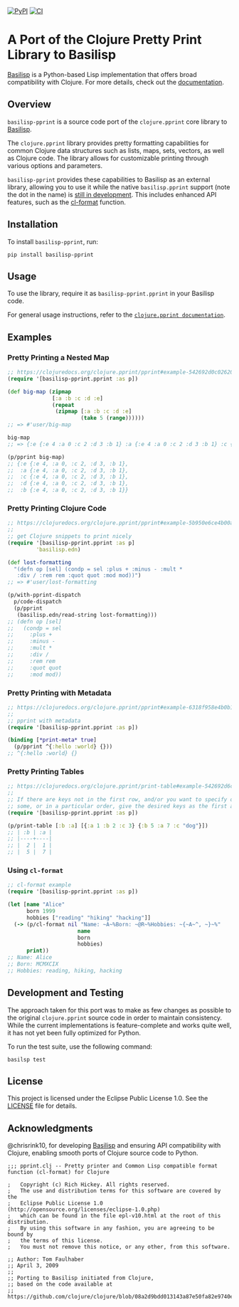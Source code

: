 [![PyPI](https://img.shields.io/pypi/v/basilisp-pprint.svg?style=flat-square)](https://pypi.org/project/basilisp-pprint/) [![CI](https://github.com/ikappaki/basilisp-pprint/actions/workflows/tests-run.yml/badge.svg)](https://github.com/ikappaki/basilisp-pprint/actions/workflows/tests-run.yml)

# A Port of the Clojure Pretty Print Library to Basilisp

[Basilisp](https://github.com/basilisp-lang/basilisp) is a Python-based Lisp implementation that offers broad compatibility with Clojure. For more details, check out the [documentation](https://basilisp.readthedocs.io/en/latest/index.html).

## Overview
`basilisp-pprint` is a source code port of the `clojure.pprint` core library to [Basilisp](https://github.com/basilisp-lang/basilisp).

The `clojure.pprint` library provides pretty formatting capabilities for common Clojure data structures such as lists, maps, sets, vectors, as well as Clojure code. The library allows for customizable printing through various options and parameters.

`basilisp-pprint` provides these capabilities to Basilisp as an external library, allowing you to use it while the native `basilisp.pprint` support (note the dot in the name) is [still in development](https://basilisp.readthedocs.io/en/latest/api/pprint.html). This includes enhanced API features, such as the [cl-format](https://clojure.github.io/clojure/clojure.pprint-api.html#clojure.pprint/cl-format) function.

## Installation

To install `basilisp-pprint`, run:

```shell
pip install basilisp-pprint
```

## Usage

To use the library, require it as `basilisp-pprint.pprint` in your Basilisp code.

For general usage instructions, refer to the [`clojure.pprint documentation`](https://clojure.github.io/clojure/clojure.pprint-api.html).

## Examples

### Pretty Printing a Nested Map

```clojure
;; https://clojuredocs.org/clojure.pprint/pprint#example-542692d0c026201cdc326ec5
(require '[basilisp-pprint.pprint :as p])

(def big-map (zipmap
              [:a :b :c :d :e]
              (repeat
               (zipmap [:a :b :c :d :e]
                       (take 5 (range))))))
;; => #'user/big-map

big-map
;; => {:e {:e 4 :a 0 :c 2 :d 3 :b 1} :a {:e 4 :a 0 :c 2 :d 3 :b 1} :c {:e 4 :a 0 :c 2 :d 3 :b 1} :d {:e 4 :a 0 :c 2 :d 3 :b 1} :b {:e 4 :a 0 :c 2 :d 3 :b 1}}

(p/pprint big-map)
;; {:e {:e 4, :a 0, :c 2, :d 3, :b 1},
;;  :a {:e 4, :a 0, :c 2, :d 3, :b 1},
;;  :c {:e 4, :a 0, :c 2, :d 3, :b 1},
;;  :d {:e 4, :a 0, :c 2, :d 3, :b 1},
;;  :b {:e 4, :a 0, :c 2, :d 3, :b 1}}
```

### Pretty Printing Clojure Code

```clojure
;; https://clojuredocs.org/clojure.pprint/pprint#example-5b950e6ce4b00ac801ed9e8a
;;
;; get Clojure snippets to print nicely
(require '[basilisp-pprint.pprint :as p]
         'basilisp.edn)

(def lost-formatting
  "(defn op [sel] (condp = sel :plus + :minus - :mult *
   :div / :rem rem :quot quot :mod mod))")
;; => #'user/lost-formatting

(p/with-pprint-dispatch
  p/code-dispatch
  (p/pprint
   (basilisp.edn/read-string lost-formatting)))
;; (defn op [sel]
;;   (condp = sel
;;     :plus +
;;     :minus -
;;     :mult *
;;     :div /
;;     :rem rem
;;     :quot quot
;;     :mod mod))
```

### Pretty Printing with Metadata

```clojure
;; https://clojuredocs.org/clojure.pprint/pprint#example-6318f958e4b0b1e3652d765f
;;
;; pprint with metadata
(require '[basilisp-pprint.pprint :as p])

(binding [*print-meta* true]
  (p/pprint ^{:hello :world} {}))
;; ^{:hello :world} {}
```

### Pretty Printing Tables

```clojure
;; https://clojuredocs.org/clojure.pprint/print-table#example-542692d6c026201cdc3270f1
;;
;; If there are keys not in the first row, and/or you want to specify only
;; some, or in a particular order, give the desired keys as the first arg.
(require '[basilisp-pprint.pprint :as p])

(p/print-table [:b :a] [{:a 1 :b 2 :c 3} {:b 5 :a 7 :c "dog"}])
;; | :b | :a |
;; |----+----|
;; |  2 |  1 |
;; |  5 |  7 |
```

### Using `cl-format`

```clojure
;; cl-format example
(require '[basilisp-pprint.pprint :as p])

(let [name "Alice"
      born 1999
      hobbies ["reading" "hiking" "hacking"]]
  (-> (p/cl-format nil "Name: ~A~%Born: ~@R~%Hobbies: ~{~A~^, ~}~%"
                      name
                      born
                      hobbies)
      print))
;; Name: Alice
;; Born: MCMXCIX
;; Hobbies: reading, hiking, hacking
```
## Development and Testing

The approach taken for this port was to make as few changes as possible to the original `clojure.pprint` source code in order to maintain consistency. While the current implementations is feature-complete and works quite well, it has not yet been fully optimized for Python.

To run the test suite, use the following command:

```shell
basilsp test
```

## License

This project is licensed under the Eclipse Public License 1.0. See the [LICENSE](LICENSE) file for details.

## Acknowledgments

@chrisrink10, for developing [Basilisp](https://github.com/basilisp-lang/basilisp) and ensuring API compatibility with Clojure, enabling smooth ports of Clojure source code to Python.

```
;;; pprint.clj -- Pretty printer and Common Lisp compatible format function (cl-format) for Clojure

;   Copyright (c) Rich Hickey. All rights reserved.
;   The use and distribution terms for this software are covered by the
;   Eclipse Public License 1.0 (http://opensource.org/licenses/eclipse-1.0.php)
;   which can be found in the file epl-v10.html at the root of this distribution.
;   By using this software in any fashion, you are agreeing to be bound by
;   the terms of this license.
;   You must not remove this notice, or any other, from this software.

;; Author: Tom Faulhaber
;; April 3, 2009
;;
;; Porting to Basilisp initiated from Clojure,
;; based on the code available at
;; https://github.com/clojure/clojure/blob/08a2d9bdd013143a87e50fa82e9740e2ab4ee2c2/src/clj/clojure/pprint.clj
```
